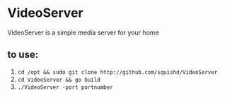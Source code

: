 # VideoServer
VideoServer is a simple media server for your home

## to use:
1. `cd /opt && sudo git clone http://github.com/squishd/VideoServer`
2. `cd VideoServer && go build`
3. `./VideoServer -port portnumber`